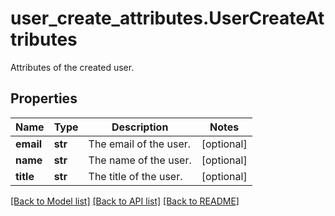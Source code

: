 # user_create_attributes.UserCreateAttributes

Attributes of the created user.
## Properties
Name | Type | Description | Notes
------------ | ------------- | ------------- | -------------
**email** | **str** | The email of the user. | [optional] 
**name** | **str** | The name of the user. | [optional] 
**title** | **str** | The title of the user. | [optional] 

[[Back to Model list]](../README.md#documentation-for-models) [[Back to API list]](../README.md#documentation-for-api-endpoints) [[Back to README]](../README.md)


